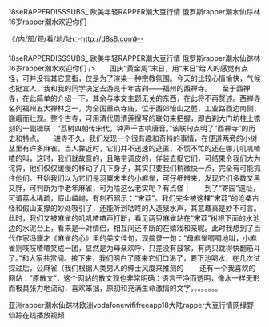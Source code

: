 18seRAPPERDISSSUBS_
欧美年轻RAPPER潮大豆行情
俄罗斯rapper潮水仙踪林
16岁rapper潮水欢迎你们


《/内/部/观/看/地/址👉http://d8s8.com》--

18seRAPPERDISSSUBS_
欧美年轻RAPPER潮大豆行情
俄罗斯rapper潮水仙踪林
16岁rapper潮水欢迎你们
/>　　国庆“黄金周”末日，用“末日”给人的感觉有点怪，可并没有其它意指，仅是为了渲染一种宗教氛围。今天的比较心情愉快，气候也挺宜人，我和我的同学决定去游览千年古刹——福州的西禅寺。　　至于西禅寺，在此简单的介绍一下，其余与本文主题无关的东西，在此将不再赘述。西禅寺名列福州五大禅林之一，为全国重点寺庙，位于西郊怡山之麓，工业路西边南侧，巍峨而壮观。整个古寺，可用清代周清莲撰写的联句来把握，即古刹大门坊柱上镌刻的一副楹联：“荔树四朝传宋代，钟声千古响唐音。”该联句点明了“西禅寺”的历史和特点。　　进寺不久，我们发现一个很有趣和奇特的事情，在便道两旁的小树丛里有许多麻雀，当人靠近时，它们并不迅速的逃匿，不慌不忙的还在哪儿叽叽喳喳的叫，这时，我们就故意的，且略带调皮的，佯装去捉它们，可结果令我们大为诧异，他们仅仅缓慢的移动了几下身子，其实只要我们稍微快一点，完全有可能抓住他们。开始我们以为它们是羽翼未丰的小麻雀，可仔细辨来，发现它们多数又黑又胖，可判断为中老年麻雀，可为啥这么老实呢？有点怪！　　到了“寄园”遗址，可谓荔木稀疏，假山嶙峋，有刻石昭示：“宋荔”。我们完全被这棵“宋荔”的沧桑古怪和假山支撑的妙处吸引了，还能听到咕咚的人造泉水声，其意趣真是妙不可言。此时，我们又被麻雀的叽叽喳喳声打断，看见两只麻雀站在“宋荔”树根下面的水池边的水泥台上，看来是一对情侣，相互间还不断的在嬉戏和亲昵。此时我想到了当代作家冯骥才《麻雀的心》里的美文佳句，现摘录一句：“母麻雀啁啁地叫，小麻雀则吱吱喳喳笑成一团，显然是为母亲欢呼，只差没有鼓掌，有两只跳得快翻筋斗了。”和大家共赏阅。接下来，我们明白了原来它们口渴了，要下池喝水，在几次试探过后，公麻雀（我们根据人类男人的绅士风度来推测的
　　还有一个我喜欢的网站：“原散文”，这个网站的散文观也非常明确：语言干净而透明，像水一样无形而极具张力地流动，喜欢笨拙，原初和充满生命激情的文字。。。。。。。。





亚洲rapper潮水仙踪林欧洲vodafonewififreeapp18大陆rapper大豆行情网绿野仙踪在线播放视频
